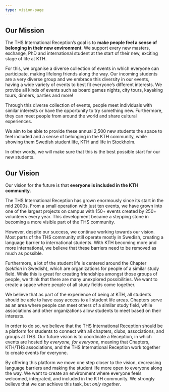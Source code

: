 ```yaml
---
type: vision-page
---
```

## Our Mission

The THS International Reception’s goal is to **make people feel a sense of belonging in their new environment**. We support every new masters, exchange, PhD and international student at the start of their new, exciting stage of life at KTH. 

For this, we organise a diverse collection of events in which everyone can participate, making lifelong friends along the way. Our incoming students are a very diverse group and we embrace this diversity in our events, having a wide variety of events to best fit everyone’s different interests. We provide all kinds of events such as board games nights, city tours, kayaking tours, dinners, parties and more! 

Through this diverse collection of events, people meet individuals with similar interests or have the opportunity to try something new. Furthermore, they can meet people from around the world and share cultural experiences. 

We aim to be able to provide these annual 2,500 new students the space to feel included and a sense of belonging in the KTH community, while showing them Swedish student life, KTH and life in Stockholm. 

In other words, we will make sure that this is the best possible start for our new students.

## Our Vision

Our vision for the future is that **everyone is included in the KTH community**. 

The THS International Reception has grown enormously since its start in the mid 2000s. From a small operation with just ten events, we have grown into one of the largest projects on campus with 150+ events created by 250+ volunteers every year. This development became a stepping stone in becoming a more visible part of the THS community.

However, despite our success, we continue working towards our vision. Most parts of the THS community still operate mostly in Swedish, creating a language barrier to international students. With KTH becoming more and more international, we believe that these barriers need to be removed as much as possible.

Furthermore, a lot of the student life is centered around the Chapter (_sektion_ in Swedish), which are organizations for people of a similar study field. While this is great for creating friendships amongst those groups of people, we think that there are many unexplored possibilities. We want to create a space where people of all study fields come together.

We believe that as part of the experience of being at KTH, all students should be able to have easy access to all student life areas. Chapters serve as an area where people can meet others of a similar study field, while associations and other organizations allow students to meet based on their interests.

In order to do so, we believe that the THS International Reception should be a platform for students to connect with all chapters, clubs, associations, and groups at THS. Our future vision is to coordinate a Reception, in which events are hosted _by everyone, for everyone_, meaning that Chapters, KTH/THS associations, and the THS International Reception work together to create events for everyone. 

By offering this platform we move one step closer to the vision, decreasing language barriers and making the student life more open to everyone along the way. We want to create an environment where everyone feels welcomed, integrated, and included in the KTH community. We strongly believe that we can achieve this task, but _only together_.
